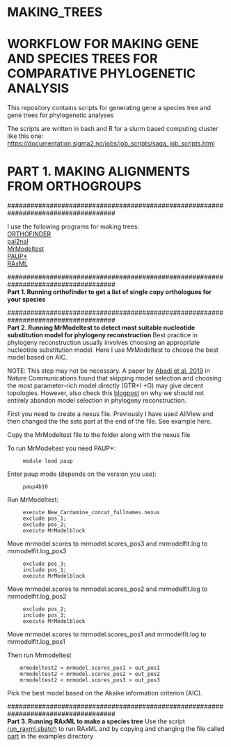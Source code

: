 # MAKING_TREES
# WORKFLOW FOR MAKING GENE AND SPECIES TREES FOR COMPARATIVE PHYLOGENETIC ANALYSIS
This repository contains scripts for generating gene a species tree and gene trees for phylogenetic analyses 

The scripts are written in bash and R for a slurm based computing cluster like this one: https://documentation.sigma2.no/jobs/job_scripts/saga_job_scripts.html

# PART 1. MAKING ALIGNMENTS FROM ORTHOGROUPS
#################################################################################### <br />

I use the following programs for making trees: <br />
[ORTHOFINDER](https://github.com/davidemms/OrthoFinder) <br />
[pal2nal](http://www.bork.embl.de/pal2nal/) <br />
[MrModeltest](https://github.com/nylander/MrModeltest2) <br />
[PAUP*](https://paup.phylosolutions.com/) <br />
[RAxML](https://cme.h-its.org/exelixis/web/software/raxml) <br />

#################################################################################### <br />
**Part 1. Running orthofinder to get a list of single copy orthologues for your species** 




#################################################################################### <br />
**Part 2. Running MrModeltest to detect most suitable nucleotide substitution model for phylogeny reconstruction** 
Best practice in phylogeny reconstruction usually involves choosing an appropriate nucleotide substitution model. Here I use MrModeltest to choose the best model based on AIC. 

NOTE: This step may not be necessary. A paper by [Abadi et al. 2019](https://www.nature.com/articles/s41467-019-08822-w) in Nature Communications found that skipping model selection and choosing the most parameter-rich model directly (GTR+I +G) may give decent topologies. However, also check this [blogpost](https://www.michaelgerth.net/news--blog/why-we-should-not-abandon-model-selection-in-phylogeny-reconstruction) on why we should not entirely abandon model selection in phylogeny reconstruction. 

First you need to create a nexus file. Previously I have used AliView and then changed the the sets part at the end of the file. See example here. 

Copy the MrModeltest file to the folder along with the nexus file

To run MrModeltest you need PAUP*:
```
     module load paup
```

Enter paup mode (depends on the version you use): 
```
     paup4b10 
```

Run MrModeltest:
```
     execute New_Cardamine_concat_fullnames.nexus
     exclude pos_1;
     exclude pos_2;
     execute MrModelblock
```

Move mrmodel.scores to mrmodel.scores_pos3 and mrmodelfit.log to mrmodelfit.log_pos3

```
     exclude pos_3;
     include pos_1;
     execute MrModelblock
```

Move mrmodel.scores to mrmodel.scores_pos2 and mrmodelfit.log to mrmodelfit.log_pos2

```
     exclude pos_2;
     include pos_3;
     execute MrModelblock
```

Move mrmodel.scores to mrmodel.scores_pos1 and mrmodelfit.log to mrmodelfit.log_pos1

Then run Mrmodeltest
```
    mrmodeltest2 < mrmodel.scores_pos1 > out_pos1 
    mrmodeltest2 < mrmodel.scores_pos2 > out_pos2 
    mrmodeltest2 < mrmodel.scores_pos3 > out_pos3 
```

Pick the best model based on the Akaike information criterion (AIC).

#################################################################################### <br />
**Part 3. Running RAxML to make a species tree**
Use the script [run_raxml.sbatch](https://github.com/siribi/MAKING_TREES/blob/main/scripts/run_raxml.sbatch) to run RAxML and by copying and changing the file called [part](https://github.com/siribi/MAKING_TREES/blob/main/examples/part) in the examples directory
